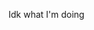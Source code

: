 Idk what I'm doing

<!---
SuperAmoeba/SuperAmoeba is a ✨ special ✨ repository because its `README.md` (this file) appears on your GitHub profile.
You can click the Preview link to take a look at your changes.
--->
